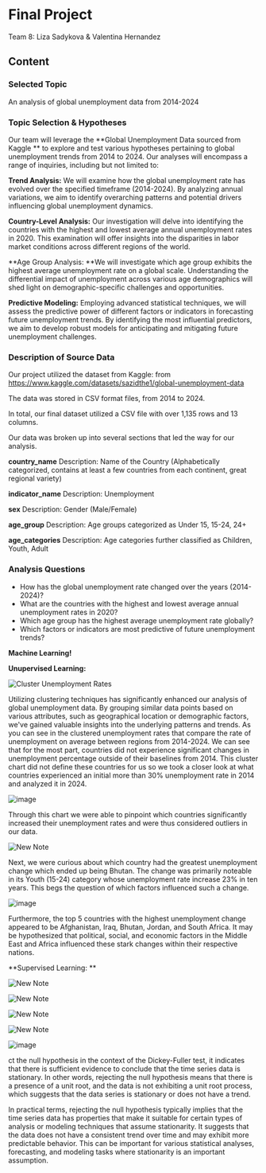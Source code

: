 # Final Project

Team 8: Liza Sadykova & Valentina Hernandez

## Content
### Selected Topic
An analysis of global unemployment data from 2014-2024

### Topic Selection & Hypotheses

Our team will leverage the **Global Unemployment Data sourced from Kaggle ** to explore and test various hypotheses pertaining to global unemployment trends from 2014 to 2024. Our analyses will encompass a range of inquiries, including but not limited to:

**Trend Analysis:** We will examine how the global unemployment rate has evolved over the specified timeframe (2014-2024). By analyzing annual variations, we aim to identify overarching patterns and potential drivers influencing global unemployment dynamics.

**Country-Level Analysis:** Our investigation will delve into identifying the countries with the highest and lowest average annual unemployment rates in 2020. This examination will offer insights into the disparities in labor market conditions across different regions of the world.

**Age Group Analysis: **We will investigate which age group exhibits the highest average unemployment rate on a global scale. Understanding the differential impact of unemployment across various age demographics will shed light on demographic-specific challenges and opportunities.

**Predictive Modeling:** Employing advanced statistical techniques, we will assess the predictive power of different factors or indicators in forecasting future unemployment trends. By identifying the most influential predictors, we aim to develop robust models for anticipating and mitigating future unemployment challenges.

### Description of Source Data
Our project utilized the dataset from Kaggle: from https://www.kaggle.com/datasets/sazidthe1/global-unemployment-data

The data was stored in CSV format files, from 2014 to 2024. 

In total, our final dataset utilized a CSV file with over 1,135 rows and 13 columns.

Our data was broken up into several sections that led the way for our analysis. 

**country_name**
    Description: Name of the Country (Alphabetically categorized, contains at least a few countries from each continent, great regional variety)

**indicator_name**
    Description: Unemployment

**sex**
    Description: Gender (Male/Female)

**age_group**
    Description: Age groups categorized as Under 15, 15-24, 24+

**age_categories**
    Description: Age categories further classified as Children, Youth, Adult


### Analysis Questions

- How has the global unemployment rate changed over the years (2014-2024)?
- What are the countries with the highest and lowest average annual unemployment rates in 2020?
- Which age group has the highest average unemployment rate globally?
- Which factors or indicators are most predictive of future unemployment trends?


**Machine Learning!**

**Unupervised Learning:**

![Cluster Unemployment Rates](https://github.com/lizasadykova/Project-4/assets/142169119/a2b650a8-30f7-4c62-a6e9-ff4d94150e62)

Utilizing clustering techniques has significantly enhanced our analysis of global unemployment data. By grouping similar data points based on various attributes, such as geographical location or demographic factors, we've gained valuable insights into the underlying patterns and trends. As you can see in the clustered unemployment rates that compare the rate of unemployment on average between regions from 2014-2024. We can see that for the most part, countries did not experience significant changes in unemployment percentage outside of their baselines from 2014. This cluster chart did not define these countries for us so we took a closer look at what countries experienced an initial more than 30% unemployment rate in 2014 and analyzed it in 2024.

    
![image](https://github.com/lizasadykova/Project-4/assets/142169119/a6ca810c-a163-46e6-ae07-e8bd27dba7f5)


Through this chart we were able to pinpoint which countries significantly increased their unemployment rates and were thus considered outliers in our data. 


![New Note](https://github.com/lizasadykova/Project-4/assets/142169119/715a82e2-5cdd-4497-80d6-30268cecdc4d) 

Next, we were curious about which country had the greatest unemployment change which ended up being Bhutan. The change was primarily noteable in its Youth (15-24) category whose unemployment rate increase 23% in ten years. This begs the question of which factors influenced such a change.

![image](https://github.com/lizasadykova/Project-4/assets/142169119/fa270e86-fb1d-4458-a729-0665009bdbd4)


Furthermore, the top 5 countries with the highest unemployment change appeared to be Afghanistan, Iraq, Bhutan, Jordan, and South Africa. It may be hypothesized that political, social, and economic factors in the Middle East and Africa influenced these stark changes within their respective nations. 


**Supervised Learning: **


![New Note](https://github.com/lizasadykova/Project-4/assets/142169119/a2397711-6641-4476-a025-cfe57f10f9fe)

![New Note](https://github.com/lizasadykova/Project-4/assets/142169119/b06ed2eb-7cb8-4fcc-9fe6-0e94840715c9)


![New Note](https://github.com/lizasadykova/Project-4/assets/142169119/d0863481-3631-4bae-be40-ff95541c8f6f)

![New Note](https://github.com/lizasadykova/Project-4/assets/142169119/a2db4b1b-b2ab-4923-b317-b8739540ef46)

![image](https://github.com/lizasadykova/Project-4/assets/142169119/40917108-97f5-492b-8cd0-39475d7caef8)




ct the null hypothesis in the context of the Dickey-Fuller test, it indicates that there is sufficient evidence to conclude that the time series data is stationary. In other words, rejecting the null hypothesis means that there is a presence of a unit root, and the data is not exhibiting a unit root process, which suggests that the data series is stationary or does not have a trend.

In practical terms, rejecting the null hypothesis typically implies that the time series data has properties that make it suitable for certain types of analysis or modeling techniques that assume stationarity. It suggests that the data does not have a consistent trend over time and may exhibit more predictable behavior. This can be important for various statistical analyses, forecasting, and modeling tasks where stationarity is an important assumption.






